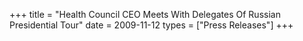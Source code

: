 +++
title = "Health Council CEO Meets With Delegates Of Russian Presidential Tour"
date = 2009-11-12
types = ["Press Releases"]
+++

